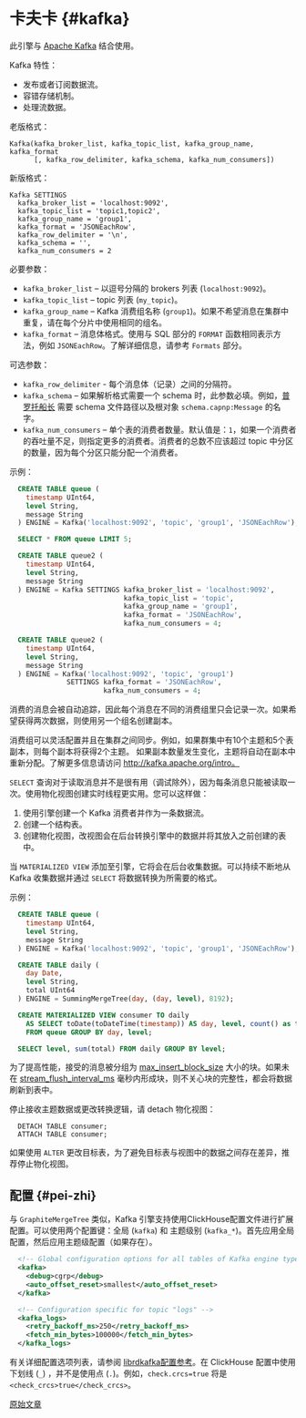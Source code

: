 # 卡夫卡 {#kafka}

此引擎与 [Apache Kafka](http://kafka.apache.org/) 结合使用。

Kafka 特性：

-   发布或者订阅数据流。
-   容错存储机制。
-   处理流数据。

<a name="table_engine-kafka-creating-a-table"></a>

老版格式：

    Kafka(kafka_broker_list, kafka_topic_list, kafka_group_name, kafka_format
          [, kafka_row_delimiter, kafka_schema, kafka_num_consumers])

新版格式：

    Kafka SETTINGS
      kafka_broker_list = 'localhost:9092',
      kafka_topic_list = 'topic1,topic2',
      kafka_group_name = 'group1',
      kafka_format = 'JSONEachRow',
      kafka_row_delimiter = '\n',
      kafka_schema = '',
      kafka_num_consumers = 2

必要参数：

-   `kafka_broker_list` – 以逗号分隔的 brokers 列表 (`localhost:9092`)。
-   `kafka_topic_list` – topic 列表 (`my_topic`)。
-   `kafka_group_name` – Kafka 消费组名称 (`group1`)。如果不希望消息在集群中重复，请在每个分片中使用相同的组名。
-   `kafka_format` – 消息体格式。使用与 SQL 部分的 `FORMAT` 函数相同表示方法，例如 `JSONEachRow`。了解详细信息，请参考 `Formats` 部分。

可选参数：

-   `kafka_row_delimiter` - 每个消息体（记录）之间的分隔符。
-   `kafka_schema` – 如果解析格式需要一个 schema 时，此参数必填。例如，[普罗托船长](https://capnproto.org/) 需要 schema 文件路径以及根对象 `schema.capnp:Message` 的名字。
-   `kafka_num_consumers` – 单个表的消费者数量。默认值是：`1`，如果一个消费者的吞吐量不足，则指定更多的消费者。消费者的总数不应该超过 topic 中分区的数量，因为每个分区只能分配一个消费者。

示例：

``` sql
  CREATE TABLE queue (
    timestamp UInt64,
    level String,
    message String
  ) ENGINE = Kafka('localhost:9092', 'topic', 'group1', 'JSONEachRow');

  SELECT * FROM queue LIMIT 5;

  CREATE TABLE queue2 (
    timestamp UInt64,
    level String,
    message String
  ) ENGINE = Kafka SETTINGS kafka_broker_list = 'localhost:9092',
                            kafka_topic_list = 'topic',
                            kafka_group_name = 'group1',
                            kafka_format = 'JSONEachRow',
                            kafka_num_consumers = 4;

  CREATE TABLE queue2 (
    timestamp UInt64,
    level String,
    message String
  ) ENGINE = Kafka('localhost:9092', 'topic', 'group1')
              SETTINGS kafka_format = 'JSONEachRow',
                       kafka_num_consumers = 4;
```

消费的消息会被自动追踪，因此每个消息在不同的消费组里只会记录一次。如果希望获得两次数据，则使用另一个组名创建副本。

消费组可以灵活配置并且在集群之间同步。例如，如果群集中有10个主题和5个表副本，则每个副本将获得2个主题。 如果副本数量发生变化，主题将自动在副本中重新分配。了解更多信息请访问 http://kafka.apache.org/intro。

`SELECT` 查询对于读取消息并不是很有用（调试除外），因为每条消息只能被读取一次。使用物化视图创建实时线程更实用。您可以这样做：

1.  使用引擎创建一个 Kafka 消费者并作为一条数据流。
2.  创建一个结构表。
3.  创建物化视图，改视图会在后台转换引擎中的数据并将其放入之前创建的表中。

当 `MATERIALIZED VIEW` 添加至引擎，它将会在后台收集数据。可以持续不断地从 Kafka 收集数据并通过 `SELECT` 将数据转换为所需要的格式。

示例：

``` sql
  CREATE TABLE queue (
    timestamp UInt64,
    level String,
    message String
  ) ENGINE = Kafka('localhost:9092', 'topic', 'group1', 'JSONEachRow');

  CREATE TABLE daily (
    day Date,
    level String,
    total UInt64
  ) ENGINE = SummingMergeTree(day, (day, level), 8192);

  CREATE MATERIALIZED VIEW consumer TO daily
    AS SELECT toDate(toDateTime(timestamp)) AS day, level, count() as total
    FROM queue GROUP BY day, level;

  SELECT level, sum(total) FROM daily GROUP BY level;
```

为了提高性能，接受的消息被分组为 [max\_insert\_block\_size](../../../operations/settings/settings.md#settings-max_insert_block_size) 大小的块。如果未在 [stream\_flush\_interval\_ms](../../../operations/settings/settings.md) 毫秒内形成块，则不关心块的完整性，都会将数据刷新到表中。

停止接收主题数据或更改转换逻辑，请 detach 物化视图：

      DETACH TABLE consumer;
      ATTACH TABLE consumer;

如果使用 `ALTER` 更改目标表，为了避免目标表与视图中的数据之间存在差异，推荐停止物化视图。

## 配置 {#pei-zhi}

与 `GraphiteMergeTree` 类似，Kafka 引擎支持使用ClickHouse配置文件进行扩展配置。可以使用两个配置键：全局 (`kafka`) 和 主题级别 (`kafka_*`)。首先应用全局配置，然后应用主题级配置（如果存在）。

``` xml
  <!-- Global configuration options for all tables of Kafka engine type -->
  <kafka>
    <debug>cgrp</debug>
    <auto_offset_reset>smallest</auto_offset_reset>
  </kafka>

  <!-- Configuration specific for topic "logs" -->
  <kafka_logs>
    <retry_backoff_ms>250</retry_backoff_ms>
    <fetch_min_bytes>100000</fetch_min_bytes>
  </kafka_logs>
```

有关详细配置选项列表，请参阅 [librdkafka配置参考](https://github.com/edenhill/librdkafka/blob/master/CONFIGURATION.md)。在 ClickHouse 配置中使用下划线 (`_`) ，并不是使用点 (`.`)。例如，`check.crcs=true` 将是 `<check_crcs>true</check_crcs>`。

[原始文章](https://clickhouse.tech/docs/zh/operations/table_engines/kafka/) <!--hide-->
